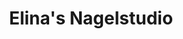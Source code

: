 ---
title: "Elina's Nagelstudio"
url: /neustadt-an-der-weinstrasse/elinas-nagelstudio/
shop: Kosmetik
---